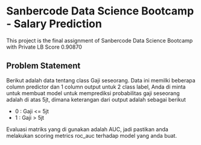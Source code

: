 # Sanbercode Data Science Bootcamp - Salary Prediction

This project is the final assignment of Sanbercode Data Science Bootcamp with Private LB Score 0.90870

## Problem Statement
Berikut adalah data tentang class Gaji seseorang. Data ini memilki beberapa column predictor dan 1 column output untuk 2 class label, Anda di minta untuk membuat model untuk memprediksi probabilitas gaji seseorang adalah di atas 5jt, dimana keterangan dari output adalah sebagai berikut

* 0 : Gaji <= 5jt
* 1 : Gaji > 5jt

Evaluasi matriks yang di gunakan adalah AUC, jadi pastikan anda melakukan scoring metrics roc_auc terhadap model yang anda buat.